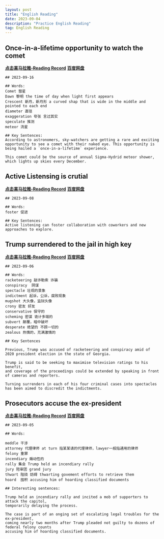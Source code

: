 ```yaml
---
layout: post
title: "English Reading"
date: 2023-09-04
description: "Practice English Reading"
tag: English Reading
---   
```


## Once-in-a-lifetime opportunity to watch the comet
<a href="https://xima.tv/1_4swjnD?_sonic=0"><b>点击喜马拉雅-Reading Record</b></a>    <a href="https://pan.baidu.com/s/1WXj7LTjlLij09-sEeJC_Vw?pwd=8saj "><b>百度网盘</b></a> 


```
## 2023-09-16

## Words:
Comet 彗星
Dawn 黎明 the time of day when light first appears
Crescent 新月，新月形 a curved shap that is wide in the middle and pointed to each end
diameter 直径
exaggeration 夸张 言过其实
speculate 推测
meteor 流星

## Key Sentences:
According to astronomers, sky-watchers are getting a rare and exciting opportunity to see a comet with their naked eye. This opportunity is being hailed a `once-in-a-lifetime` experience.

This comet could be the source of annual Sigma-Hydrid meteor shower, which lights up skies every December.
```

## Active Listensing is crutial
<a href="https://xima.tv/1_Gf0pd3?_sonic=0"><b>点击喜马拉雅-Reading Record</b></a>   <a href="https://pan.baidu.com/s/1yrVFu7wnNjUM_3mGI36h4g?pwd=8saj"><b>百度网盘</b></a> 

```
## 2023-09-08

## Words:
foster 促进

## Key Sentences:
Active listening can foster collaboration with coworkers and new approaches to explore.
```

## Trump surrendered to the jail in high key

<a href="https://xima.tv/1_ciIMQV?_sonic=0"><b>点击喜马拉雅-Reading Record</b></a>   <a href="https://pan.baidu.com/s/19QQGaed6nf4w_eMDxOw6hg?pwd=8saj"><b>百度网盘</b></a> 

    ## 2023-09-06

    ## Words:
    racketeering 敲诈勒索 诈骗
    conspiracy  阴谋
    spectacle 壮观的景象
    indictment 起诉，公诉，腐败现象
    mugshot 大头像，监狱头像
    crony 密友 好友
    conservative 保守的
    scheming 密谋 诡计多端的
    subvert 颠覆，暗中破坏
    desperate 绝望的 不顾一切的
    zealous 热情的，充满激情的

    ## Key Sentences

    Previous, Trump was accused of racketeering and conspiracy amid of 2020 president election in the state of Georgia.

    Trump is said to be seeking to maximise television ratings to his benefit, 
    and coverage of the proceedings could be extended by speaking in front of cameras and reporters.

    Turning surrenders in each of his four criminal cases into spectacles has been aimed to discredit the indictments.

## Prosecutors accuse the ex-president

<a href="https://xima.tv/1_sFDH17q?_sonic=0"><b>点击喜马拉雅-Reading Record</b></a>    <a href="https://pan.baidu.com/s/1SWRSpr139DsQV8zE0yLCYA?pwd=8saj"><b>百度网盘</b></a> 

    ## 2023-09-05
    
    ## Words:

    meddle 干涉
    attorney 代理律师 at turn 指某某请的代理律师，lawyer一般指通用的律师
    felony 重罪
    incendiary 煽动性的
    rally 集会 Trump held an incendiary rally 
    jury 陪审团 grand jury
    thwart 阻挠 妨碍 thwarting govement efforts to retrieve them
    hoard  囤积 accusing him of hoarding classified documents

    ## Interesting sentences:

    Trump held an incendiary rally and incited a mob of supporters to attack the capitol, 
    temporarily delaying the process.

    The case is part of an onging set of escalating legal troubles for the ex-president,
    coming nearly two months after Trump pleaded not guilty to dozens of federal felony counts
    accusing him of hoarding classified documents.



